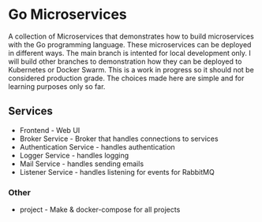 # Go Microservices

A collection of Microservices that demonstrates how to build microservices with the Go programming language. These microservices can be deployed in different ways. The main branch is intented for local development only. I will build other branches to demonstration how they can be deployed to Kubernetes or Docker Swarm. This is a work in progress so it should not be considered production grade. The choices made here are simple and for learning purposes only so far.

## Services

- Frontend - Web UI
- Broker Service - Broker that handles connections to services
- Authentication Service - handles authentication
- Logger Service - handles logging
- Mail Service - handles sending emails
- Listener Service - handles listening for events for RabbitMQ

### Other

- project - Make & docker-compose for all projects
